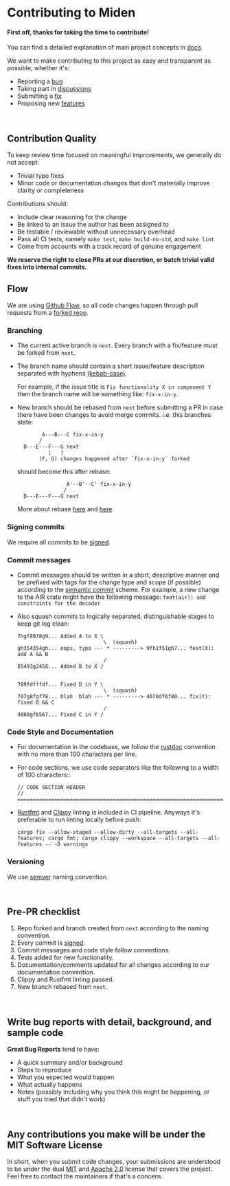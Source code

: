 # Contributing to Miden

#### First off, thanks for taking the time to contribute!

You can find a detailed explanation of main project concepts in [docs](https://0xMiden.github.io/miden-vm/).

We want to make contributing to this project as easy and transparent as possible, whether it's:

- Reporting a [bug](https://github.com/0xMiden/miden-vm/issues/new)
- Taking part in [discussions](https://github.com/0xMiden/miden-vm/discussions)
- Submitting a [fix](https://github.com/0xMiden/miden-vm/pulls)
- Proposing new [features](https://github.com/0xMiden/miden-vm/issues/new)

&nbsp;

## Contribution Quality

To keep review time focused on meaningful improvements, we generally do not accept:
- Trivial typo fixes
- Minor code or documentation changes that don't materially improve clarity or completeness

Contributions should:
- Include clear reasoning for the change
- Be linked to an issue the author has been assigned to
- Be testable / reviewable without unnecessary overhead
- Pass all CI tests, namely `make test`, `make build-no-std`, and `make lint`
- Come from accounts with a track record of genuine engagement

**We reserve the right to close PRs at our discretion, or batch trivial valid fixes into internal commits.**

## Flow
We are using [Github Flow](https://docs.github.com/en/get-started/quickstart/github-flow), so all code changes happen through pull requests from a [forked repo](https://docs.github.com/en/get-started/quickstart/fork-a-repo).

### Branching
- The current active branch is `next`. Every branch with a fix/feature must be forked from `next`.

- The branch name should contain a short issue/feature description separated with hyphens [(kebab-case)](https://en.wikipedia.org/wiki/Letter_case#Kebab_case).

    For example, if the issue title is `Fix functionality X in component Y` then the branch name will be something like: `fix-x-in-y`.

- New branch should be rebased from `next` before submitting a PR in case there have been changes to avoid merge commits.
i.e. this branches state:
  ```
          A---B---C fix-x-in-y
         /
    D---E---F---G next
            |   |
         (F, G) changes happened after `fix-x-in-y` forked
  ```

  should become this after rebase:


  ```
                  A'--B'--C' fix-x-in-y
                 /
    D---E---F---G next
  ```


  More about rebase [here](https://git-scm.com/docs/git-rebase) and [here](https://www.atlassian.com/git/tutorials/rewriting-history/git-rebase#:~:text=What%20is%20git%20rebase%3F,of%20a%20feature%20branching%20workflow.)

### Signing commits

We require all commits to be [signed](https://docs.github.com/en/authentication/managing-commit-signature-verification/about-commit-signature-verification#ssh-commit-signature-verification).


### Commit messages
- Commit messages should be written in a short, descriptive manner and be prefixed with tags for the change type and scope (if possible) according to the [semantic commit](https://gist.github.com/joshbuchea/6f47e86d2510bce28f8e7f42ae84c716) scheme.
For example, a new change to the AIR crate might have the following message: `feat(air): add constraints for the decoder`

- Also squash commits to logically separated, distinguishable stages to keep git log clean:
    ```
    7hgf8978g9... Added A to X \
                                \  (squash)
    gh354354gh... oops, typo --- * ---------> 9fh1f51gh7... feat(X): add A && B
                                /
    85493g2458... Added B to X /


    789fdfffdf... Fixed D in Y \
                                \  (squash)
    787g8fgf78... blah  blah --- * ---------> 4070df6f00... fix(Y): fixed D && C
                                /
    9080gf6567... Fixed C in Y /
    ```

### Code Style and Documentation
- For documentation in the codebase, we follow the [rustdoc](https://doc.rust-lang.org/rust-by-example/meta/doc.html) convention with no more than 100 characters per line.
- For code sections, we use code separators like the following to a width of 100 characters::
    ```
    // CODE SECTION HEADER
    // ================================================================================
    ```

- [Rustfmt](https://github.com/rust-lang/rustfmt) and [Clippy](https://github.com/rust-lang/rust-clippy) linting is included in CI pipeline. Anyways it's preferable to run linting locally before push:
    ```
    cargo fix --allow-staged --allow-dirty --all-targets --all-features; cargo fmt; cargo clippy --workspace --all-targets --all-features -- -D warnings
    ```

### Versioning
We use [semver](https://semver.org/) naming convention.

&nbsp;

## Pre-PR checklist
1. Repo forked and branch created from `next` according to the naming convention.
2. Every commit is [signed](https://docs.github.com/en/authentication/managing-commit-signature-verification/about-commit-signature-verification#ssh-commit-signature-verification).
3. Commit messages and code style follow conventions.
4. Tests added for new functionality.
5. Documentation/comments updated for all changes according to our documentation convention.
6. Clippy and Rustfmt linting passed.
7. New branch rebased from `next`.

&nbsp;

## Write bug reports with detail, background, and sample code

**Great Bug Reports** tend to have:

- A quick summary and/or background
- Steps to reproduce
- What you expected would happen
- What actually happens
- Notes (possibly including why you think this might be happening, or stuff you tried that didn't work)

&nbsp;

## Any contributions you make will be under the MIT Software License
In short, when you submit code changes, your submissions are understood to be under the dual [MIT](./LICENSE-MIT) and [Apache 2.0](./LICENSE-APACHE) license that covers the project. Feel free to contact the maintainers if that's a concern.
